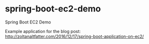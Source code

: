 # spring-boot-ec2-demo
Spring Boot EC2 Demo

Example application for the blog post: http://zoltanaltfatter.com/2016/12/17/spring-boot-application-on-ec2/
